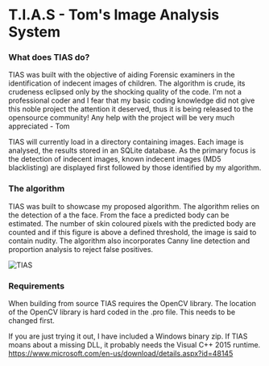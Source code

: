 # T.I.A.S - Tom's Image Analysis System

### What does TIAS do?
TIAS was built with the objective of aiding Forensic examiners in the identification of indecent images of children. The algorithm is crude, its crudeness eclipsed only by the shocking quality of the code. I'm not a professional coder and I fear that my basic coding knowledge did not give this noble project the attention it deserved, thus it is being released to the opensource community! Any help with the project will be very much appreciated - Tom

TIAS will currently load in a directory containing images. Each image is analysed, the results stored in an SQLite database. As the primary focus is the detection of indecent images, known indecent images (MD5 blacklisting) are displayed first followed by those identified by my algorithm. 

### The algorithm
TIAS was built to showcase my proposed algorithm. The algorithm relies on the detection of a the face. From the face a predicted body can be estimated. The number of skin coloured pixels with the predicted body are counted and if this figure is above a defined threshold, the image is said to contain nudity. The algorithm also incorporates Canny line detection and proportion analysis to reject false positives. 

![TIAS](https://tombu.co.uk/wp-content/uploads/2016/07/TiaPing-1024x546.png)

### Requirements
When building from source TIAS requires the OpenCV library. The location of the OpenCV library is hard coded in the .pro file. This needs to be changed first.

If you are just trying it out, I have included a Windows binary zip. If TIAS moans about a missing DLL, it probably needs the Visual C++ 2015 runtime. 
https://www.microsoft.com/en-us/download/details.aspx?id=48145
